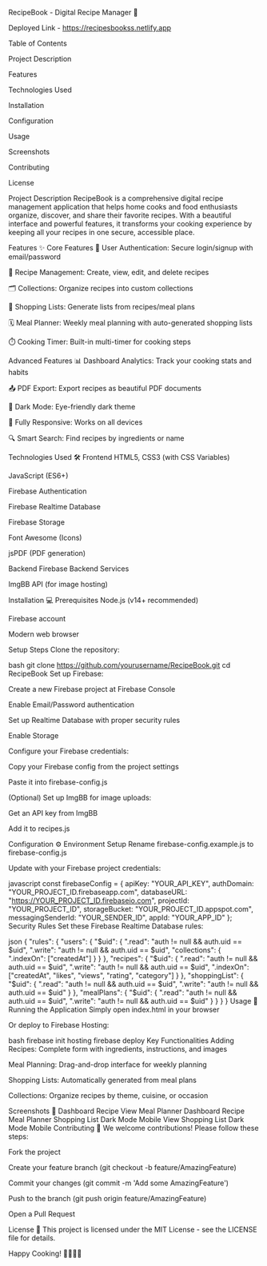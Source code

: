 RecipeBook - Digital Recipe Manager 🍳

Deployed Link - https://recipesbookss.netlify.app

Table of Contents

Project Description

Features

Technologies Used

Installation

Configuration

Usage

Screenshots

Contributing

License

Project Description
RecipeBook is a comprehensive digital recipe management application that helps home cooks and food enthusiasts organize, discover, and share their favorite recipes. With a beautiful interface and powerful features, it transforms your cooking experience by keeping all your recipes in one secure, accessible place.

Features ✨
Core Features
🔐 User Authentication: Secure login/signup with email/password

📝 Recipe Management: Create, view, edit, and delete recipes

🗂️ Collections: Organize recipes into custom collections

🛒 Shopping Lists: Generate lists from recipes/meal plans

🗓️ Meal Planner: Weekly meal planning with auto-generated shopping lists

⏱️ Cooking Timer: Built-in multi-timer for cooking steps

Advanced Features
📊 Dashboard Analytics: Track your cooking stats and habits

📤 PDF Export: Export recipes as beautiful PDF documents

🌙 Dark Mode: Eye-friendly dark theme

📱 Fully Responsive: Works on all devices

🔍 Smart Search: Find recipes by ingredients or name

Technologies Used 🛠️
Frontend
HTML5, CSS3 (with CSS Variables)

JavaScript (ES6+)

Firebase Authentication

Firebase Realtime Database

Firebase Storage

Font Awesome (Icons)

jsPDF (PDF generation)

Backend
Firebase Backend Services

ImgBB API (for image hosting)

Installation 💻
Prerequisites
Node.js (v14+ recommended)

Firebase account

Modern web browser

Setup Steps
Clone the repository:

bash
git clone https://github.com/yourusername/RecipeBook.git
cd RecipeBook
Set up Firebase:

Create a new Firebase project at Firebase Console

Enable Email/Password authentication

Set up Realtime Database with proper security rules

Enable Storage

Configure your Firebase credentials:

Copy your Firebase config from the project settings

Paste it into firebase-config.js

(Optional) Set up ImgBB for image uploads:

Get an API key from ImgBB

Add it to recipes.js

Configuration ⚙️
Environment Setup
Rename firebase-config.example.js to firebase-config.js

Update with your Firebase project credentials:

javascript
const firebaseConfig = {
  apiKey: "YOUR_API_KEY",
  authDomain: "YOUR_PROJECT_ID.firebaseapp.com",
  databaseURL: "https://YOUR_PROJECT_ID.firebaseio.com",
  projectId: "YOUR_PROJECT_ID",
  storageBucket: "YOUR_PROJECT_ID.appspot.com",
  messagingSenderId: "YOUR_SENDER_ID",
  appId: "YOUR_APP_ID"
};
Security Rules
Set these Firebase Realtime Database rules:

json
{
  "rules": {
    "users": {
      "$uid": {
        ".read": "auth != null && auth.uid == $uid",
        ".write": "auth != null && auth.uid == $uid",
        "collections": {
          ".indexOn": ["createdAt"]
        }
      }
    },
    "recipes": {
      "$uid": {
        ".read": "auth != null && auth.uid == $uid",
        ".write": "auth != null && auth.uid == $uid",
        ".indexOn": ["createdAt", "likes", "views", "rating", "category"]
      }
    },
    "shoppingList": {
      "$uid": {
        ".read": "auth != null && auth.uid == $uid",
        ".write": "auth != null && auth.uid == $uid"
      }
    },
    "mealPlans": {
      "$uid": {
        ".read": "auth != null && auth.uid == $uid",
        ".write": "auth != null && auth.uid == $uid"
      }
    }
  }
}
Usage 🚀
Running the Application
Simply open index.html in your browser

Or deploy to Firebase Hosting:

bash
firebase init hosting
firebase deploy
Key Functionalities
Adding Recipes: Complete form with ingredients, instructions, and images

Meal Planning: Drag-and-drop interface for weekly planning

Shopping Lists: Automatically generated from meal plans

Collections: Organize recipes by theme, cuisine, or occasion

Screenshots 📸
Dashboard	Recipe View	Meal Planner
Dashboard	Recipe	Meal Planner
Shopping List	Dark Mode	Mobile View
Shopping List	Dark Mode	Mobile
Contributing 🤝
We welcome contributions! Please follow these steps:

Fork the project

Create your feature branch (git checkout -b feature/AmazingFeature)

Commit your changes (git commit -m 'Add some AmazingFeature')

Push to the branch (git push origin feature/AmazingFeature)

Open a Pull Request

License 📄
This project is licensed under the MIT License - see the LICENSE file for details.

Happy Cooking! 👨‍🍳👩‍🍳